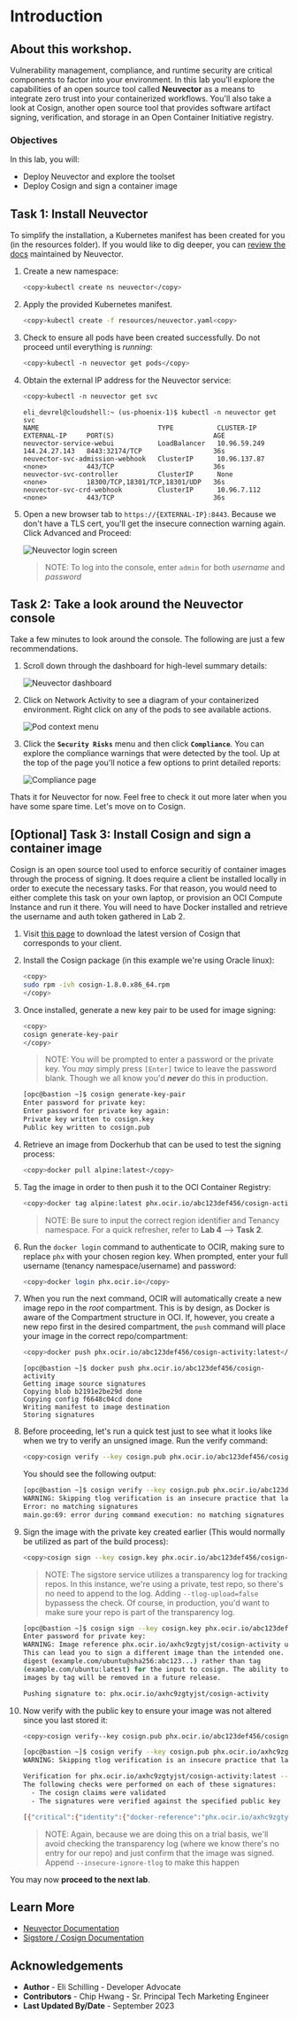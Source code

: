 # Introduction

## About this workshop.

Vulnerability management, compliance, and runtime security are critical components to factor into your environment. In this lab you'll explore the capabilities of an open source tool called **Neuvector** as a means to integrate zero trust into your containerized workflows. You'll also take a look at Cosign, another open source tool that provides software artifact signing, verification, and storage in an Open Container Initiative registry.

### Objectives

In this lab, you will:

* Deploy Neuvector and explore the toolset
* Deploy Cosign and sign a container image


## Task 1: Install Neuvector

To simplify the installation, a Kubernetes manifest has been created for you (in the resources folder). If you would like to dig deeper, you can [review the docs](https://github.com/neuvector/neuvector-operator/blob/master/docs/NeuVectorDeployKubernetes.md) maintained by Neuvector.

1. Create a new namespace:

    ```bash
    <copy>kubectl create ns neuvector</copy>
    ```

2. Apply the provided Kubernetes manifest.

    ```bash
    <copy>kubectl create -f resources/neuvector.yaml<copy>
    ```

3. Check to ensure all pods have been created successfully. Do not proceed until everything is *running*:

    ```bash
    <copy>kubectl -n neuvector get pods</copy>
    ```

4. Obtain the external IP address for the Neuvector service:

    ```bash
    <copy>kubectl -n neuvector get svc
    ```

    ```console
    eli_devrel@cloudshell:~ (us-phoenix-1)$ kubectl -n neuvector get svc
    NAME                              TYPE           CLUSTER-IP     EXTERNAL-IP     PORT(S)                         AGE
    neuvector-service-webui           LoadBalancer   10.96.59.249   144.24.27.143   8443:32174/TCP                  36s
    neuvector-svc-admission-webhook   ClusterIP      10.96.137.87   <none>          443/TCP                         36s
    neuvector-svc-controller          ClusterIP      None           <none>          18300/TCP,18301/TCP,18301/UDP   36s
    neuvector-svc-crd-webhook         ClusterIP      10.96.7.112    <none>          443/TCP                         36s
    ```

5. Open a new browser tab to `https://{EXTERNAL-IP}:8443`. Because we don't have a TLS cert, you'll get the insecure connection warning again.  Click Advanced and Proceed:

    ![Neuvector login screen](images/neuvector-login.png)

    > NOTE: To log into the console, enter `admin` for both *username* and *password*

## Task 2: Take a look around the Neuvector console

Take a few minutes to look around the console. The following are just a few recommendations.

1. Scroll down through the dashboard for high-level summary details:

    ![Neuvector dashboard](images/neuvector-dashboard.png)

2. Click on Network Activity to see a diagram of your containerized environment. Right click on any of the pods to see available actions.

    ![Pod context menu](images/neuvector-pod-menu.png)

3. Click the **`Security Risks`** menu and then click **`Compliance`**. You can explore the compliance warnings that were detected by the tool. Up at the top of the page you'll notice a few options to print detailed reports:

    ![Compliance page](images/neuvector-compliance.png)

Thats it for Neuvector for now. Feel free to check it out more later when you have some spare time. Let's move on to Cosign.

## [Optional] Task 3: Install Cosign and sign a container image

Cosign is an open source tool used to enforce securitiy of container images through the process of signing. It does require a client be installed locally in order to execute the necessary tasks. For that reason, you would need to either complete this task on your own laptop, or provision an OCI Compute Instance and run it there. You will need to have Docker installed and retrieve the username and auth token gathered in Lab 2.

1. Visit [this page](https://github.com/sigstore/cosign/releases) to download the latest version of Cosign that corresponds to your client.

2. Install the Cosign package (in this example we're using Oracle linux):

    ```bash
    <copy>
    sudo rpm -ivh cosign-1.8.0.x86_64.rpm
    </copy>
    ```

3. Once installed, generate a new key pair to be used for image signing:

    ```bash
    <copy>
    cosign generate-key-pair
    </copy>
    ```

    > NOTE: You will be prompted to enter a password or the private key. You *may* simply press `[Enter]` twice to leave the password blank. Though we all know you'd **_never_** do this in production.

    ```bash
    [opc@bastion ~]$ cosign generate-key-pair
    Enter password for private key:
    Enter password for private key again:
    Private key written to cosign.key
    Public key written to cosign.pub
    ```

4. Retrieve an image from Dockerhub that can be used to test the signing process:

    ```bash
    <copy>docker pull alpine:latest</copy>
    ```

5. Tag the image in order to then push it to the OCI Container Registry:

    ```bash
    <copy>docker tag alpine:latest phx.ocir.io/abc123def456/cosign-activity:latest</copy>
    ```
    
    > NOTE: Be sure to input the correct region identifier and Tenancy namespace. For a quick refresher, refer to **Lab 4** --> **Task 2**.

6. Run the `docker login` command to authenticate to OCIR, making sure to replace `phx` with your chosen region key. When prompted, enter your full username (tenancy namespace/username) and password:

    ```bash
    <copy>docker login phx.ocir.io</copy>
    ```

7. When you run the next command, OCIR will automatically create a new image repo in the *root* compartment. This is by design, as Docker is aware of the Compartment structure in OCI. If, however, you create a new repo first in the desired compartment, the `push` command will place your image in the correct repo/compartment:

    ```bash
    <copy>docker push phx.ocir.io/abc123def456/cosign-activity:latest</copy>
    ```

    ```console
    [opc@bastion ~]$ docker push phx.ocir.io/abc123def456/cosign-activity
    Getting image source signatures
    Copying blob b2191e2be29d done
    Copying config f6648c04cd done
    Writing manifest to image destination
    Storing signatures
    ```

8. Before proceeding, let's run a quick test just to see what it looks like when we try to verify an unsigned image. Run the verify command:

    ```bash
    <copy>cosign verify --key cosign.pub phx.ocir.io/abc123def456/cosign-activity:latest --insecure-ignore-tlog</copy>
    ```

    You should see the following output:

    ```bash
    [opc@bastion ~]$ cosign verify --key cosign.pub phx.ocir.io/abc123def456/cosign-activity:latest --insecure-ignore-tlog
    WARNING: Skipping tlog verification is an insecure practice that lacks of transparency and auditability verification for the signature.
    Error: no matching signatures
    main.go:69: error during command execution: no matching signatures
    ```

9. Sign the image with the private key created earlier (This would normally be utilized as part of the build process):

    ```bash
    <copy>cosign sign --key cosign.key phx.ocir.io/abc123def456/cosign-activity:latest --tlog-upload=false</copy>
    ```

    > NOTE: The sigstore service utilizes a transparency log for tracking repos. In this instance, we're using a private, test repo, so there's no need to append to the log. Adding `--tlog-upload=false` bypassess the check. Of course, in production, you'd want to make sure your repo is part of the transparency log.

    ```bash
    [opc@bastion ~]$ cosign sign --key cosign.key phx.ocir.io/abc123def456/cosign-activity --tlog-upload=false
    Enter password for private key:
    WARNING: Image reference phx.ocir.io/axhc9zgtyjst/cosign-activity uses a tag, not a digest, to identify the image to sign.
    This can lead you to sign a different image than the intended one. Please use a
    digest (example.com/ubuntu@sha256:abc123...) rather than tag
    (example.com/ubuntu:latest) for the input to cosign. The ability to refer to
    images by tag will be removed in a future release.

    Pushing signature to: phx.ocir.io/axhc9zgtyjst/cosign-activity
    ```

10. Now verify with the public key to ensure your image was not altered since you last stored it:

    ```bash
    <copy>cosign verify--key cosign.pub phx.ocir.io/abc123def456/cosign-activity:latest --insecure-ignore-tlog</copy>
    ```

    ```bash
    [opc@bastion ~]$ cosign verify --key cosign.pub phx.ocir.io/axhc9zgtyjst/cosign-activity:latest --insecure-ignore-tlog
    WARNING: Skipping tlog verification is an insecure practice that lacks of transparency and auditability verification for the signature.

    Verification for phx.ocir.io/axhc9zgtyjst/cosign-activity:latest --
    The following checks were performed on each of these signatures:
      - The cosign claims were validated
      - The signatures were verified against the specified public key

    [{"critical":{"identity":{"docker-reference":"phx.ocir.io/axhc9zgtyjst/cosign-activity"},"image":{"docker-manifest-digest":"sha256:281f21211c6ff26f15f7fe80f69f772579d5fd695e0706edcbc24abfc621fdae"},"type":"cosign container image signature"},"optional":null}]
    ```

    > NOTE: Again, because we are doing this on a trial basis, we'll avoid checking the transparency log (where we know there's no entry for our repo) and just confirm that the image was signed. Append `--insecure-ignore-tlog` to make this happen

You may now **proceed to the next lab**.

## Learn More

* [Neuvector Documentation](https://github.com/neuvector/docs)
* [Sigstore / Cosign Documentation](https://docs.sigstore.dev/signing/quickstart/)


## Acknowledgements

* **Author** - Eli Schilling - Developer Advocate
* **Contributors** - Chip Hwang - Sr. Principal Tech Marketing Engineer
* **Last Updated By/Date** - September 2023
